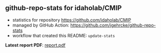 ## github-repo-stats for idaholab/CMIP

- statistics for repository https://github.com/idaholab/CMIP
- managed by GitHub Action: https://github.com/jgehrcke/github-repo-stats
- workflow that created this README: `update-stats`

**Latest report PDF**: [report.pdf](https://github.com/idaholab/repository-statistics/raw/main/idaholab/CMIP/latest-report/report.pdf)

